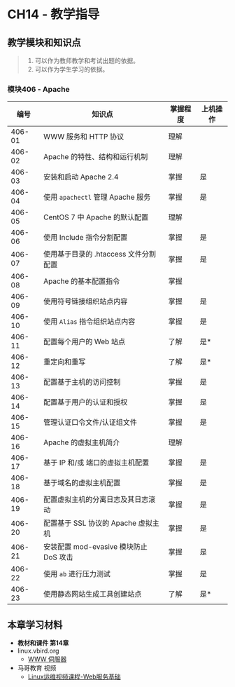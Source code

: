 # CH14 - 教学指导

## 教学模块和知识点

> 1. 可以作为教师教学和考试出题的依据。
> 2. 可以作为学生学习的依据。


### 模块406 - Apache

|  编号  |           知识点                       | 掌握程度 | 上机操作 |
| ------ | -------------------------------------- | -------- | -------- |
| 406-01 | WWW 服务和 HTTP 协议                   |   理解   |          |
| 406-02 | Apache 的特性、结构和运行机制          |   理解   |          |
| 406-03 | 安装和启动 Apache 2.4                  |   掌握   |   是     |
| 406-04 | 使用 `apachectl` 管理 Apache 服务      |   掌握   |   是     |
| 406-05 | CentOS 7 中 Apache 的默认配置          |   理解   |          |
| 406-06 | 使用 Include 指令分割配置              |   掌握   |   是     |
| 406-07 | 使用基于目录的 .htaccess 文件分割配置  |   掌握   |   是     |
| 406-08 | Apache 的基本配置指令                  |   掌握   |          |
| 406-09 | 使用符号链接组织站点内容               |   掌握   |   是     |
| 406-10 | 使用 `Alias` 指令组织站点内容          |   掌握   |   是     |
| 406-11 | 配置每个用户的 Web 站点                |   了解   |   是*    |
| 406-12 | 重定向和重写                           |   了解   |   是*    |
| 406-13 | 配置基于主机的访问控制                 |   掌握   |   是     |
| 406-14 | 配置基于用户的认证和授权               |   掌握   |   是     |
| 406-15 | 管理认证口令文件/认证组文件            |   掌握   |   是     |
| 406-16 | Apache 的虚拟主机简介                  |   理解   |          |
| 406-17 | 基于 IP 和/或 端口的虚拟主机配置       |   掌握   |   是     |
| 406-18 | 基于域名的虚拟主机配置                 |   掌握   |   是     |
| 406-19 | 配置虚拟主机的分离日志及其日志滚动     |   掌握   |   是     |
| 406-20 | 配置基于 SSL 协议的 Apache 虚拟主机    |   掌握   |   是     |
| 406-21 | 安装配置 mod-evasive 模块防止 DoS 攻击 |   掌握   |   是    |
| 406-22 | 使用 `ab` 进行压力测试           |   掌握   |   是     |
| 406-23 | 使用静态网站生成工具创建站点           |   了解   |   是*    |


## 本章学习材料

* **教材和课件 第14章**
* linux.vbird.org
  * [WWW 伺服器](http://linux.vbird.org/linux_server/0360apache.php)
* 马哥教育 视频
  * [Linux运维视频课程-Web服务基础](http://edu.51cto.com/course/course_id-5546.html)

